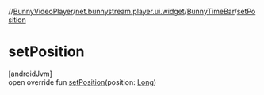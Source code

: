 //[BunnyVideoPlayer](../../../index.md)/[net.bunnystream.player.ui.widget](../index.md)/[BunnyTimeBar](index.md)/[setPosition](set-position.md)

# setPosition

[androidJvm]\
open override fun [setPosition](set-position.md)(position: [Long](https://kotlinlang.org/api/latest/jvm/stdlib/kotlin-stdlib/kotlin/-long/index.html))

